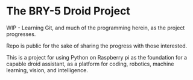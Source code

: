 # The BRY-5 Droid Project

WIP - Learning Git, and much of the programming herein, as the project progresses.

Repo is public for the sake of sharing the progress with those interested.

This is a project for using Python on Raspberry pi as the foundation for a capable droid assistant, as a platform for coding, robotics, machine learning, vision, and intelligence.

